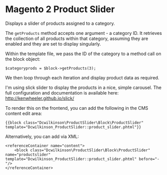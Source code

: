 # Magento 2 Product Slider

Displays a slider of products assigned to a category. 

The <code>getProducts</code> method accepts one argument - a category ID. It retrieves the collection of all products within that category, assuming they are enabled and they are set to display singularly.

Within the template file, we pass the ID of the category to a method call on the block object:

    $categoryprods = $block->getProducts(3);

We then loop through each iteration and display product data as required.

I'm using slick slider to display the products in a nice, simple carousel. The full configuration and documentation is available here: http://kenwheeler.github.io/slick/

To render this on the frontend, you can add the following in the CMS content edit area: 

    {{block class="Dcwilkinson\ProductSlider\Block\ProductSlider" template="Dcwilkinson_ProductSlider::product_slider.phtml"}}

Alternatively, you can add via XML:

    <referenceContainer name="content">
	    <block class="Dcwilkinson\ProductSlider\Block\ProductSlider" name="productslider" template="Dcwilkinson_ProductSlider::product_slider.phtml" before="-"/>
    </referenceContainer>
